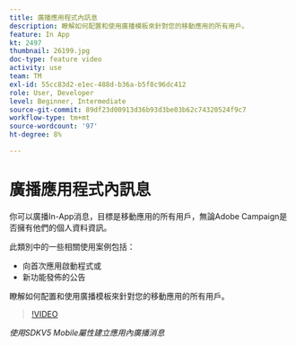 ```yaml
---
title: 廣播應用程式內訊息
description: 瞭解如何配置和使用廣播模板來針對您的移動應用的所有用戶。
feature: In App
kt: 2497
thumbnail: 26199.jpg
doc-type: feature video
activity: use
team: TM
exl-id: 55cc83d2-e1ec-488d-b36a-b5f8c96dc412
role: User, Developer
level: Beginner, Intermediate
source-git-commit: 89df23d00913d36b93d3be03b62c74320524f9c7
workflow-type: tm+mt
source-wordcount: '97'
ht-degree: 8%

---
```


# 廣播應用程式內訊息

你可以廣播In-App消息，目標是移動應用的所有用戶，無論Adobe Campaign是否擁有他們的個人資料資訊。

此類別中的一些相關使用案例包括：

* 向首次應用啟動程式或
* 新功能發佈的公告

瞭解如何配置和使用廣播模板來針對您的移動應用的所有用戶。

>[!VIDEO](https://video.tv.adobe.com/v/26199?quality=12&learn=on)

*使用SDKV5 Mobile屬性建立應用內廣播消息*
